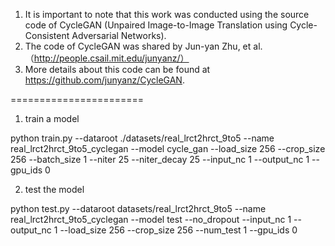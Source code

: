 
1. It is important to note that this work was conducted using the source code of CycleGAN (Unpaired Image-to-Image Translation using Cycle-Consistent Adversarial Networks).
2. The code of CycleGAN was shared by Jun-yan Zhu, et al. （http://people.csail.mit.edu/junyanz/）
3. More details about this code can be found at https://github.com/junyanz/CycleGAN.

=======================
1. train a model

python train.py --dataroot ./datasets/real_lrct2hrct_9to5 --name real_lrct2hrct_9to5_cyclegan --model  cycle_gan  --load_size 256  --crop_size 256 --batch_size 1  --niter 25  --niter_decay 25  --input_nc  1   --output_nc 1  --gpu_ids 0

2. test the model

python test.py --dataroot datasets/real_lrct2hrct_9to5 --name real_lrct2hrct_9to5_cyclegan --model test --no_dropout --input_nc  1   --output_nc 1   --load_size 256  --crop_size 256  --num_test  1  --gpu_ids 0


